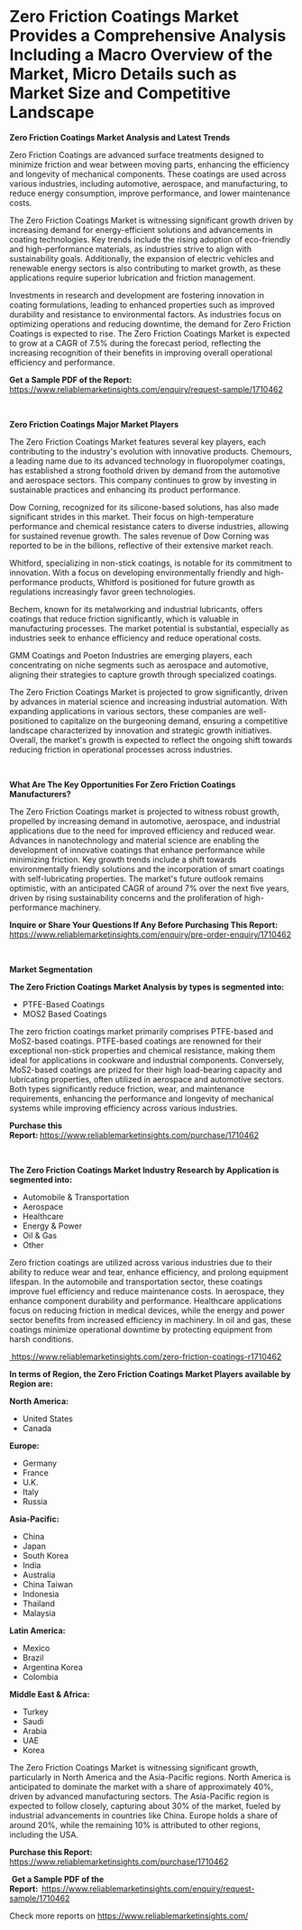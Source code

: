 <p><h1>Zero Friction Coatings Market Provides a Comprehensive Analysis Including a Macro Overview of the Market, Micro Details such as Market Size and Competitive Landscape</h1></p><p><strong>Zero Friction Coatings Market Analysis and Latest Trends</strong></p>
<p><p>Zero Friction Coatings are advanced surface treatments designed to minimize friction and wear between moving parts, enhancing the efficiency and longevity of mechanical components. These coatings are used across various industries, including automotive, aerospace, and manufacturing, to reduce energy consumption, improve performance, and lower maintenance costs.</p><p>The Zero Friction Coatings Market is witnessing significant growth driven by increasing demand for energy-efficient solutions and advancements in coating technologies. Key trends include the rising adoption of eco-friendly and high-performance materials, as industries strive to align with sustainability goals. Additionally, the expansion of electric vehicles and renewable energy sectors is also contributing to market growth, as these applications require superior lubrication and friction management.</p><p>Investments in research and development are fostering innovation in coating formulations, leading to enhanced properties such as improved durability and resistance to environmental factors. As industries focus on optimizing operations and reducing downtime, the demand for Zero Friction Coatings is expected to rise. The Zero Friction Coatings Market is expected to grow at a CAGR of 7.5% during the forecast period, reflecting the increasing recognition of their benefits in improving overall operational efficiency and performance.</p></p>
<p><strong>Get a Sample PDF of the Report:&nbsp;</strong> <a href="https://www.reliablemarketinsights.com/enquiry/request-sample/1710462?utm_campaign=1789&utm_medium=2&utm_source=Github&utm_content=ia&utm_term=10012025&utm_id=zero-friction-coatings">https://www.reliablemarketinsights.com/enquiry/request-sample/1710462</a></p>
<p>&nbsp;</p>
<p><strong>Zero Friction Coatings Major Market Players</strong></p>
<p><p>The Zero Friction Coatings Market features several key players, each contributing to the industry's evolution with innovative products. Chemours, a leading name due to its advanced technology in fluoropolymer coatings, has established a strong foothold driven by demand from the automotive and aerospace sectors. This company continues to grow by investing in sustainable practices and enhancing its product performance.</p><p>Dow Corning, recognized for its silicone-based solutions, has also made significant strides in this market. Their focus on high-temperature performance and chemical resistance caters to diverse industries, allowing for sustained revenue growth. The sales revenue of Dow Corning was reported to be in the billions, reflective of their extensive market reach.</p><p>Whitford, specializing in non-stick coatings, is notable for its commitment to innovation. With a focus on developing environmentally friendly and high-performance products, Whitford is positioned for future growth as regulations increasingly favor green technologies.</p><p>Bechem, known for its metalworking and industrial lubricants, offers coatings that reduce friction significantly, which is valuable in manufacturing processes. The market potential is substantial, especially as industries seek to enhance efficiency and reduce operational costs.</p><p>GMM Coatings and Poeton Industries are emerging players, each concentrating on niche segments such as aerospace and automotive, aligning their strategies to capture growth through specialized coatings.</p><p>The Zero Friction Coatings Market is projected to grow significantly, driven by advances in material science and increasing industrial automation. With expanding applications in various sectors, these companies are well-positioned to capitalize on the burgeoning demand, ensuring a competitive landscape characterized by innovation and strategic growth initiatives. Overall, the market's growth is expected to reflect the ongoing shift towards reducing friction in operational processes across industries.</p></p>
<p>&nbsp;</p>
<p><strong>What Are The Key Opportunities For Zero Friction Coatings Manufacturers?</strong></p>
<p><p>The Zero Friction Coatings market is projected to witness robust growth, propelled by increasing demand in automotive, aerospace, and industrial applications due to the need for improved efficiency and reduced wear. Advances in nanotechnology and material science are enabling the development of innovative coatings that enhance performance while minimizing friction. Key growth trends include a shift towards environmentally friendly solutions and the incorporation of smart coatings with self-lubricating properties. The market's future outlook remains optimistic, with an anticipated CAGR of around 7% over the next five years, driven by rising sustainability concerns and the proliferation of high-performance machinery.</p></p>
<p><strong>Inquire or Share Your Questions If Any Before Purchasing This Report:</strong> <a href="https://www.reliablemarketinsights.com/enquiry/pre-order-enquiry/1710462?utm_campaign=1789&utm_medium=2&utm_source=Github&utm_content=ia&utm_term=10012025&utm_id=zero-friction-coatings">https://www.reliablemarketinsights.com/enquiry/pre-order-enquiry/1710462</a></p>
<p>&nbsp;</p>
<p><strong>Market Segmentation</strong></p>
<p><strong>The Zero Friction Coatings Market Analysis by types is segmented into:</strong></p>
<p><ul><li>PTFE-Based Coatings</li><li>MOS2 Based Coatings</li></ul></p>
<p><p>The zero friction coatings market primarily comprises PTFE-based and MoS2-based coatings. PTFE-based coatings are renowned for their exceptional non-stick properties and chemical resistance, making them ideal for applications in cookware and industrial components. Conversely, MoS2-based coatings are prized for their high load-bearing capacity and lubricating properties, often utilized in aerospace and automotive sectors. Both types significantly reduce friction, wear, and maintenance requirements, enhancing the performance and longevity of mechanical systems while improving efficiency across various industries.</p></p>
<p><strong>Purchase this Report:&nbsp;</strong><a href="https://www.reliablemarketinsights.com/purchase/1710462?utm_campaign=1789&utm_medium=2&utm_source=Github&utm_content=ia&utm_term=10012025&utm_id=zero-friction-coatings">https://www.reliablemarketinsights.com/purchase/1710462</a></p>
<p>&nbsp;</p>
<p><strong>The Zero Friction Coatings Market Industry Research by Application is segmented into:</strong></p>
<p><ul><li>Automobile & Transportation</li><li>Aerospace</li><li>Healthcare</li><li>Energy & Power</li><li>Oil & Gas</li><li>Other</li></ul></p>
<p><p>Zero friction coatings are utilized across various industries due to their ability to reduce wear and tear, enhance efficiency, and prolong equipment lifespan. In the automobile and transportation sector, these coatings improve fuel efficiency and reduce maintenance costs. In aerospace, they enhance component durability and performance. Healthcare applications focus on reducing friction in medical devices, while the energy and power sector benefits from increased efficiency in machinery. In oil and gas, these coatings minimize operational downtime by protecting equipment from harsh conditions.</p></p>
<p><a href="https://www.reliablemarketinsights.com/zero-friction-coatings-r1710462?utm_campaign=1789&utm_medium=2&utm_source=Github&utm_content=ia&utm_term=10012025&utm_id=zero-friction-coatings">&nbsp;https://www.reliablemarketinsights.com/zero-friction-coatings-r1710462</a></p>
<p><strong>In terms of Region, the Zero Friction Coatings Market Players available by Region are:</strong></p>
<p>
    <p> <strong> North America: </strong>
        <ul>
            <li>United States</li>
            <li>Canada</li>
        </ul>
        </p> 
    <p> <strong> Europe: </strong>
        <ul>
            <li>Germany</li>
            <li>France</li>
            <li>U.K.</li>
            <li>Italy</li>
            <li>Russia</li>
        </ul>
        </p> 
    <p> <strong> Asia-Pacific: </strong>
        <ul>
            <li>China</li>
            <li>Japan</li>
            <li>South Korea</li>
            <li>India</li>
            <li>Australia</li>
            <li>China Taiwan</li>
            <li>Indonesia</li>
            <li>Thailand</li>
            <li>Malaysia</li>
        </ul>
        </p> 
    <p> <strong> Latin America: </strong>
        <ul>
            <li>Mexico</li>
            <li>Brazil</li>
            <li>Argentina Korea</li>
            <li>Colombia</li>
        </ul>
        </p> 
    <p> <strong> Middle East & Africa: </strong>
        <ul>
            <li>Turkey</li>
            <li>Saudi</li>
            <li>Arabia</li>
            <li>UAE</li>
            <li>Korea</li>
        </ul>
    </p>
    </p>
<p><p>The Zero Friction Coatings Market is witnessing significant growth, particularly in North America and the Asia-Pacific regions. North America is anticipated to dominate the market with a share of approximately 40%, driven by advanced manufacturing sectors. The Asia-Pacific region is expected to follow closely, capturing about 30% of the market, fueled by industrial advancements in countries like China. Europe holds a share of around 20%, while the remaining 10% is attributed to other regions, including the USA.</p></p>
<p><strong>Purchase this Report: </strong><a href="https://www.reliablemarketinsights.com/purchase/1710462?utm_campaign=1789&utm_medium=2&utm_source=Github&utm_content=ia&utm_term=10012025&utm_id=zero-friction-coatings">https://www.reliablemarketinsights.com/purchase/1710462</a></p>
<p>&nbsp;<strong>Get a Sample PDF of the Report:&nbsp;&nbsp;</strong><a href="https://www.reliablemarketinsights.com/enquiry/request-sample/1710462?utm_campaign=1789&utm_medium=2&utm_source=Github&utm_content=ia&utm_term=10012025&utm_id=zero-friction-coatings">https://www.reliablemarketinsights.com/enquiry/request-sample/1710462</a></p>
<p><strong></strong></p>
<p>Check more reports on <a href="https://www.reliablemarketinsights.com/?utm_campaign=1789&utm_medium=2&utm_source=Github&utm_content=ia&utm_term=10012025&utm_id=zero-friction-coatings">https://www.reliablemarketinsights.com/</a></p>